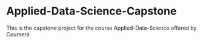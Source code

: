 # Applied-Data-Science-Capstone
This is the capstone project for the course Applied-Data-Science offered by Coursera
